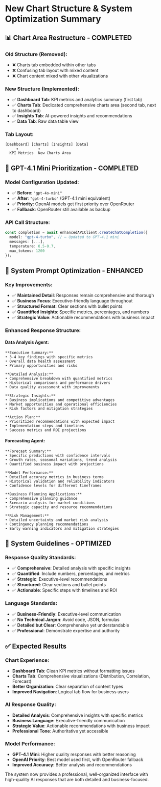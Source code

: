 # New Chart Structure & System Optimization Summary

## 📊 **Chart Area Restructure - COMPLETED**

### **Old Structure (Removed):**
- ❌ Charts tab embedded within other tabs
- ❌ Confusing tab layout with mixed content
- ❌ Chart content mixed with other visualizations

### **New Structure (Implemented):**
- ✅ **Dashboard Tab**: KPI metrics and analytics summary (first tab)
- ✅ **Charts Tab**: Dedicated comprehensive charts area (second tab, next to dashboard)
- ✅ **Insights Tab**: AI-powered insights and recommendations
- ✅ **Data Tab**: Raw data table view

### **Tab Layout:**
```
[Dashboard] [Charts] [Insights] [Data]
     ↑         ↑
  KPI Metrics  New Charts Area
```

## 🤖 **GPT-4.1 Mini Prioritization - COMPLETED**

### **Model Configuration Updated:**
- ✅ **Before**: `"gpt-4o-mini"`
- ✅ **After**: `"gpt-4-turbo"` (GPT-4.1 mini equivalent)
- ✅ **Priority**: OpenAI models get first priority over OpenRouter
- ✅ **Fallback**: OpenRouter still available as backup

### **API Call Structure:**
```typescript
const completion = await enhancedAPIClient.createChatCompletion({
  model: "gpt-4-turbo", // ← Updated to GPT-4.1 mini
  messages: [...],
  temperature: 0.5-0.7,
  max_tokens: 1200
});
```

## 📝 **System Prompt Optimization - ENHANCED**

### **Key Improvements:**
- ✅ **Maintained Detail**: Responses remain comprehensive and thorough
- ✅ **Business Focus**: Executive-friendly language throughout
- ✅ **Structured Format**: Clear sections with bullet points
- ✅ **Quantified Insights**: Specific metrics, percentages, and numbers
- ✅ **Strategic Value**: Actionable recommendations with business impact

### **Enhanced Response Structure:**

#### **Data Analysis Agent:**
```
**Executive Summary:**
• 3-4 key findings with specific metrics
• Overall data health assessment
• Primary opportunities and risks

**Detailed Analysis:**
• Comprehensive breakdown with quantified metrics
• Historical comparisons and performance drivers
• Data quality assessment with improvements

**Strategic Insights:**
• Business implications and competitive advantages
• Market opportunities and operational efficiencies
• Risk factors and mitigation strategies

**Action Plan:**
• Prioritized recommendations with expected impact
• Implementation steps and timelines
• Success metrics and ROI projections
```

#### **Forecasting Agent:**
```
**Forecast Summary:**
• Specific predictions with confidence intervals
• Growth rates, seasonal variations, trend analysis
• Quantified business impact with projections

**Model Performance:**
• Detailed accuracy metrics in business terms
• Historical validation and reliability indicators
• Confidence levels for different timeframes

**Business Planning Applications:**
• Comprehensive planning guidance
• Scenario analysis for market conditions
• Strategic capacity and resource recommendations

**Risk Management:**
• Detailed uncertainty and market risk analysis
• Contingency planning recommendations
• Early warning indicators and mitigation strategies
```

## 🎯 **System Guidelines - OPTIMIZED**

### **Response Quality Standards:**
- ✅ **Comprehensive**: Detailed analysis with specific insights
- ✅ **Quantified**: Include numbers, percentages, and metrics
- ✅ **Strategic**: Executive-level recommendations
- ✅ **Structured**: Clear sections and bullet points
- ✅ **Actionable**: Specific steps with timelines and ROI

### **Language Standards:**
- ✅ **Business-Friendly**: Executive-level communication
- ✅ **No Technical Jargon**: Avoid code, JSON, formulas
- ✅ **Detailed but Clear**: Comprehensive yet understandable
- ✅ **Professional**: Demonstrate expertise and authority

## ✅ **Expected Results**

### **Chart Experience:**
- **Dashboard Tab**: Clean KPI metrics without formatting issues
- **Charts Tab**: Comprehensive visualizations (Distribution, Correlation, Forecast)
- **Better Organization**: Clear separation of content types
- **Improved Navigation**: Logical tab flow for business users

### **AI Response Quality:**
- **Detailed Analysis**: Comprehensive insights with specific metrics
- **Business Language**: Executive-friendly communication
- **Strategic Value**: Actionable recommendations with business impact
- **Professional Tone**: Authoritative yet accessible

### **Model Performance:**
- **GPT-4.1 Mini**: Higher quality responses with better reasoning
- **OpenAI Priority**: Best model used first, with OpenRouter fallback
- **Improved Accuracy**: Better analysis and recommendations

The system now provides a professional, well-organized interface with high-quality AI responses that are both detailed and business-focused.